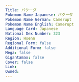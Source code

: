 ```yaml
---
﻿Title: バクーダ
Pokemon Name Japanese: バクーダ
Pokemon Name German: Camerupt
Pokemon Name English: Camerupt
Language Card: Japanese
National Dex Number: 323
Region: Hoenn
Regional Form: false
Additional Form: false
Mega: false
Gigantamax: false
Cover: false
Link: 
Owned: 
---
```

